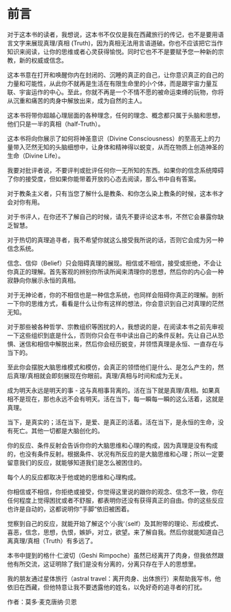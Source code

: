 # 前言

对于这本书的读者，我想说，这本书不仅仅是我在西藏旅行的传记，也不是要用语言文字来展现真理/真相 \(Truth\)，因为真相无法用言语道破。你也不应该把它当作知识来阅读，让你的思维或者心灵获得愉悦。同时它也不不是要赋予您一种新的宗教，新的权威或信念。

这本书意在打开和唤醒你内在封闭的、沉睡的真正的自己，让你意识真正的自己的力量和可能性，从此你不就再是生活在有限生命里的小个体，而是跟宇宙力量互联、宇宙运作的中心。至此，你就不再是一个不情不愿的被命运束缚的玩物，你将从沉重和痛苦的肉身中解放出来，成为自然的主人。

这本书将带你超越心理层面的各种理念，任何的理念、概念都只属于头脑和思想，他们只是一半的真相（half-Truth）。

这本书将向你展示了如何将神圣意识（Divine Consciousness）的至高无上的力量带入茫然无知的头脑细想中，让身体和精神得以蜕变，从而在物质上创造神圣的生命（Divine Life）。

我要对批评者说，不要评判或批评任何你一无所知的东西。如果你的信念系统障碍了你的接受度，但如果你能带着开放的心态去阅读，那么书中自有答案。

对于教条主义者，只有当您了解什么是教条、和你怎么染上教条的时候，这本书才会对你有用。

对于书评人，在你还不了解自己的时候，请先不要评论这本书，不然它会暴露你缺乏智慧。

对于热切的真理追寻者，我不希望你就这么接受我所说的话，否则它会成为另一种信念系统。

信念、信仰（Belief）只会阻碍真理的展现。相信或不相信，接受或拒绝，不会让你真正的理解。首先客观的辨别你所读所闻来清理你的思想，然后你的内心会一种寂静向你展示永恒的真相。

对于无神论者，你的不相信也是一种信念系统，也同样会阻碍你真正的理解。剖析一下你的思维方式，看看是什么让你有这样的想法，你会意识到自己对真理的茫然无知。

对于那些被各种哲学、宗教组织等困扰的人，我想说的是，在阅读本书之前先审视一下这些组织到底是什么，否则你只会在书中读出自己的条件反射。先让自己从恐惧、迷信和相信中解脱出来，然后你会经历蜕变，并领悟真理是永恒、一直存在与当下的。

至此你会摆脱大脑思维模式和模仿，会真正的领悟他们是什么、是怎么产生的，然后真理/真相就会即刻展现在你眼前。真理/真相与时间和成为无关。

成为明天永远是明天的事 - 这与真相事背离的。活在当下就是真理/真相。如果真相不是现在，那也永远不会有明天。活在当下，每一瞬每一瞬的这么活着，这就是真理。

当下，是真实的；活在当下，是爱、是真正的活着。活在当下，是永恒的生命，没有死亡。其他一切都是大脑创化的。 

你的反应、条件反射会告诉你你的大脑思维和心理的构成，因为真理是没有构成的，也没有条件反射。根据条件、状况有所反应的是大脑思维和心理；所以一定要留意我们的反应，就能够知道我们是怎么被困住的。

每个人的反应都取决于他或她的思维和心理构成。 

你相信或不相信，你拒绝或接受，你觉得这里说的跟你的观念、信念不一致，你在任何程度上觉得困扰或者不舒服，都表明你还没有获得真正的自由。你的这些反应也许是自动的，这都说明你“手脚“依旧被困着。

觉察到自己的反应，就能开始了解这个‘小我‘（self）及其附带的理论、形成模式、喜恶，信念，思想，仇恨，嫉妒，对立，欲望。来了解自我。然后你就能知道自己离真理/真相（Truth）有多远了。

本书中提到的格什·仁波切（Geshi Rimpoche）虽然已经离开了肉身，但我依然跟他有所交流，这证明除了我们是没有分离的，分离只存在于人的思想里。

我的朋友通过星体旅行（astral travel：离开肉身、出体旅行）来帮助我写书，他依旧在西藏，但他特意让我不要透露他的姓名，以免好奇的追寻者的打扰。

作者：莫多·麦克唐纳·贝恩

